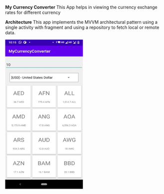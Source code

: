 **My Currency Converter**
    This App helps in viewing the currency exchange rates for different currency

**Architecture**
    This app implements the MVVM architectural pattern using a single activity with fragment and using a repository to fetch local or remote data.

<a href="url"><img src="https://github.com/h4ck3rviv3k/MyCurrencyConverter/blob/master/screenshot/MyCurrencyConverter.jpeg" align="left" height="480" width="250" ></a>
